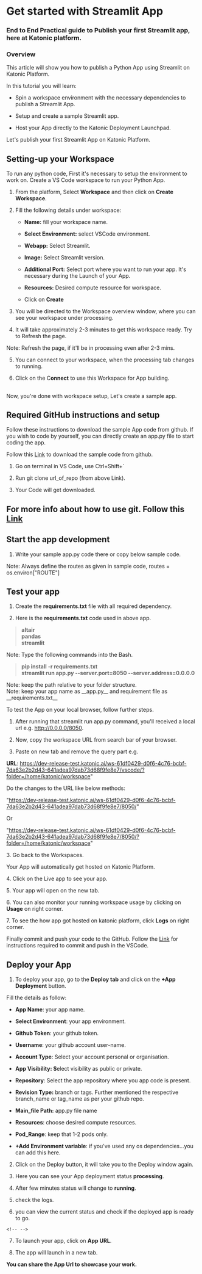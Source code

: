 #  **Get started with Streamlit App**

### End to End Practical guide to Publish your first Streamlit app, here at Katonic platform.

### 

### **Overview**

This article will show you how to publish a Python App using Streamlit
on Katonic Platform.

In this tutorial you will learn:

-   Spin a workspace environment with the necessary dependencies to
    publish a Streamlit App.

-   Setup and create a sample Streamlit app.

-   Host your App directly to the Katonic Deployment Launchpad.

Let's publish your first Streamlit App on Katonic Platform.

## **Setting-up your Workspace**

To run any python code, First it's necessary to setup the environment to
work on. Create a VS Code workspace to run your Python App.

1.  From the platform, Select **Workspace** and then click on **Create
    Workspace**.

2.  Fill the following details under workspace:

    -   **Name:** fill your workspace name.

    -   **Select Environment:** select VSCode environment.

    -   **Webapp:** Select Streamlit.

    -   **Image:** Select Streamlit version.

    -   **Additional Port:** Select port where you want to run your app.
        It\'s necessary during the Launch of your App.

    -   **Resources:** Desired compute resource for workspace.

    -   Click on **Create**

3.  You will be directed to the Workspace overview window, where you can
    see your workspace under processing.

4.  It will take approximately 2-3 minutes to get this workspace ready.
    Try to Refresh the page.

Note: Refresh the page, if it'll be in processing even after 2-3 mins.

5.  You can connect to your workspace, when the processing tab changes
    to running.

6.  Click on the C**onnect** to use this Workspace for App building.

## 

Now, you're done with workspace setup, Let's create a sample app.

## **Required GitHub instructions and setup**

Follow these instructions to download the sample App code from github.
If you wish to code by yourself, you can directly create an app.py file
to start coding the app.

Follow this
[Link](https://github.com/kolhe-samiksha/katonic_streamlit_guide/tree/main)
to download the sample code from github.

1.  Go on terminal in VS Code, use Ctrl+Shift+\`

2.  Run git clone url_of_repo (from above Link).

3.  Your Code will get downloaded.

## For more info about how to use git. Follow this [Link](https://github.com/katonic-dev/Examples)

## **Start the app development**

1.  Write your sample app.py code there or copy below sample code.

Note: Always define the routes as given in sample code, routes =
os.environ\[\"ROUTE\"\]

## 

## 

## **Test your app**

1.  Create the **requirements.txt** file with all required dependency.

2.  Here is the **requirements.txt** code used in above app.

> **altair**\
> **pandas**\
> **streamlit**

Note: Type the following commands into the Bash.

> **pip install -r requirements.txt**\
> **streamlit run app.py \--server.port=8050 \--server.address=0.0.0.0**

Note: keep the path relative to your folder structure.\
Note: keep your app name as \_\_app.py\_\_ and requirement file as
\_\_requirements.txt\_\_

To test the App on your local browser, follow further steps.

1.  After running that streamlit run app.py command, you'll received a
    local url e.g. http://0.0.0.0/8050.

2.  Now, copy the workspace URL from search bar of your browser.

3.  Paste on new tab and remove the query part e.g.

**URL**:
https://dev-release-test.katonic.ai/ws-61df0429-d0f6-4c76-bcbf-7da63e2b2d43-641adea97dab73d68f9fe8e7/vscode/?folder=/home/katonic/workspace"

Do the changes to the URL like below methods:

"https://dev-release-test.katonic.ai/ws-61df0429-d0f6-4c76-bcbf-7da63e2b2d43-641adea97dab73d68f9fe8e7/8050/"

Or

"https://dev-release-test.katonic.ai/ws-61df0429-d0f6-4c76-bcbf-7da63e2b2d43-641adea97dab73d68f9fe8e7/8050/?folder=/home/katonic/workspace"

3\. Go back to the Workspaces.

Your App will automatically get hosted on Katonic Platform.

4\. Click on the Live app to see your app.

5\. Your app will open on the new tab.

6\. You can also monitor your running workspace usage by clicking on
**Usage** on right corner.

7\. To see the how app got hosted on katonic platform, click **Logs** on
right corner.

Finally commit and push your code to the GitHub. Follow the
[Link](https://docs.katonic.ai/UserGuide/Git-Integration) for
instructions required to commit and push in the VSCode.

## **Deploy your App**

1.  To deploy your app, go to the **Deploy tab** and click on the **+App
    Deployment** button.

Fill the details as follow:

-   **App Name**: your app name.

-   **Select Environment**: your app environment.

-   **Github Token**: your github token.

-   **Username**: your github account user-name.

-   **Account Type**: Select your account personal or organisation.

-   **App Visibility: S**elect visibility as public or private.

-   **Repository**: Select the app repository where you app code is
    present.

-   **Revision Type:** branch or tags. Further mentioned the respective
    branch_name or tag_name as per your github repo.

-   **Main_file Path:** app.py file name

-   **Resources**: choose desired compute resources.

-   **Pod_Range**: keep that 1-2 pods only.

-   **+Add Environment variable**: if you've used any os
    dependencies\...you can add this here.

2.  Click on the Deploy button, it will take you to the Deploy window
    again.

3.  Here you can see your App deployment status **processing**.

4.  After few minutes status will change to **running**.

5.  check the logs.

6.  you can view the current status and check if the deployed app is
    ready to go.

```{=html}
<!-- -->
```
7.  To launch your app, click on **App URL**.

8.  The app will launch in a new tab.

**You can share the App Url to showcase your work.**
